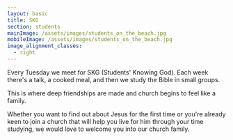 ```yaml
---
layout: basic
title: SKG
section: students
mainImage: /assets/images/students_on_the_beach.jpg
mobileImage: /assets/images/students_on_the_beach.jpg
image_alignment_classes:
  - right
---
```

Every Tuesday we meet for SKG (Students' Knowing God). Each week there's a talk, a cooked meal, and then we study the Bible in small groups.

This is where deep friendships are made and church begins to feel like a family.

Whether you want to find out about Jesus for the first time or you're already keen to join a church that will help you live for him through your time studying, we would love to welcome you into our church family.